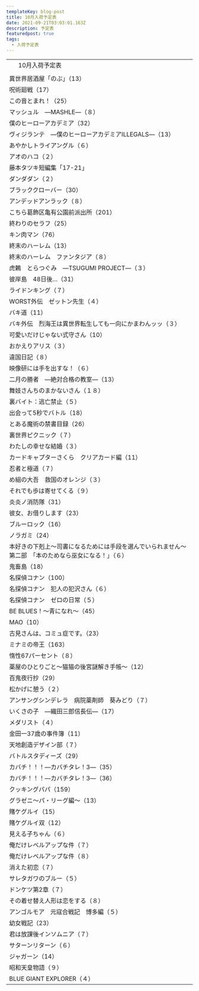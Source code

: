 ```yaml
---
templateKey: blog-post
title: 10月入荷予定表
date: 2021-09-21T03:03:01.163Z
description: 予定表
featuredpost: true
tags:
  - 入荷予定表
---
```



|                                                      |
| ---------------------------------------------------- |
| <!--StartFragment-->　  10月入荷予定表                      |
|                                                      |
| 異世界居酒屋「のぶ」（13）                                       |
| 呪術廻戦（17）                                             |
| この音とまれ！（25）                                          |
| マッシュル　―MASHLE―（８）                                    |
| 僕のヒーローアカデミア（32）                                      |
| ヴィジランテ　―僕のヒーローアカデミアILLEGALS―（13）                     |
| あやかしトライアングル（６）                                       |
| アオのハコ（２）                                             |
| 藤本タツキ短編集「17-21」                                      |
| ダンダダン（２）                                             |
| ブラッククローバー（30）                                        |
| アンデッドアンラック（８）                                        |
| こちら葛飾区亀有公園前派出所（201）                                  |
| 終わりのセラフ（25）                                          |
| キン肉マン（76）                                            |
| 終末のハーレム（13）                                          |
| 終末のハーレム　ファンタジア（８）                                    |
| 虎鶫　とらつぐみ　―TSUGUMI PROJECT―（３）                        |
| 彼岸島　48日後…（31）                                        |
| ライドンキング（７）                                           |
| WORST外伝　ゼットン先生（４）                                    |
| バキ道（11）                                              |
| バキ外伝　烈海王は異世界転生しても一向にかまわんッッ（３）                        |
| 可愛いだけじゃない式守さん（10）                                    |
| おかえりアリス（３）                                           |
| 違国日記（８）                                              |
| 映像研には手を出すな！（６）                                       |
| 二月の勝者　―絶対合格の教室―（13）                                  |
| 舞妓さんちのまかないさん（１８）                                     |
| 裏バイト：逃亡禁止（５）                                         |
| 出会って5秒でバトル（18）                                       |
| とある魔術の禁書目録（26）                                       |
| 裏世界ピクニック（７）                                          |
| わたしの幸せな結婚（３）                                         |
| カードキャプターさくら　クリアカード編（11）                              |
| 忍者と極道（７）                                             |
| め組の大吾　救国のオレンジ（３）                                     |
| それでも歩は寄せてくる（９）                                       |
| 炎炎ノ消防隊（31）                                           |
| 彼女、お借りします（23）                                        |
| ブルーロック（16）                                           |
| ノラガミ（24）                                             |
| 本好きの下剋上～司書になるためには手段を選んでいられません～　第二部　「本のためなら巫女になる！」（６） |
| 鬼畜島（18）                                              |
| 名探偵コナン（100）                                          |
| 名探偵コナン　犯人の犯沢さん（６）                                    |
| 名探偵コナン　ゼロの日常（５）                                      |
| BE BLUES！～青になれ～（45）                                  |
| MAO（10）                                              |
| 古見さんは、コミュ症です。（23）                                    |
| ミナミの帝王（163）                                          |
| 惰性67パーセント（８）                                         |
| 薬屋のひとりごと～猫猫の後宮謎解き手帳～（12）                             |
| 百鬼夜行抄（29）                                            |
| 松かげに憩う（２）                                            |
| アンサングシンデレラ　病院薬剤師　葵みどり（７）                             |
| いくさの子　―織田三郎信長伝―（17）                                  |
| メダリスト（４）                                             |
| 金田一37歳の事件簿（11）                                       |
| 天地創造デザイン部（７）                                         |
| バトルスタディーズ（29）                                        |
| カバチ！！！―カバチタレ！3―（35）                                  |
| カバチ！！！―カバチタレ！3―（36）                                  |
| クッキングパパ（159）                                         |
| グラゼニ～パ・リーグ編～（13）                                     |
| 賭ケグルイ（15）                                            |
| 賭ケグルイ双（12）                                           |
| 見える子ちゃん（６）                                           |
| 俺だけレベルアップな件（７）                                       |
| 俺だけレベルアップな件（８）                                       |
| 消えた初恋（７）                                             |
| サレタガワのブルー（５）                                         |
| ドンケツ第2章（７）                                           |
| その着せ替え人形は恋をする（８）                                     |
| アンゴルモア　元寇合戦記　博多編（５）                                  |
| 幼女戦記（23）                                             |
| 君は放課後インソムニア（７）                                       |
| サターンリターン（６）                                          |
| ジャガーン（14）                                            |
| 昭和天皇物語（９）                                            |
| BLUE GIANT EXPLORER（４）<!--EndFragment-->             |